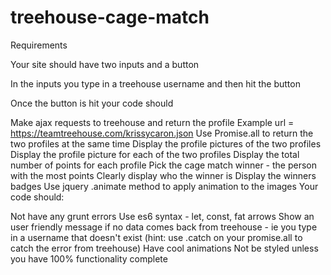 # treehouse-cage-match

Requirements

Your site should have two inputs and a button

In the inputs you type in a treehouse username and then hit the button

Once the button is hit your code should

Make ajax requests to treehouse and return the profile
Example url = https://teamtreehouse.com/krissycaron.json
Use Promise.all to return the two profiles at the same time
Display the profile pictures of the two profiles
Display the profile picture for each of the two profiles
Display the total number of points for each profile
Pick the cage match winner - the person with the most points
Clearly display who the winner is
Display the winners badges
Use jquery .animate method to apply animation to the images
Your code should:

Not have any grunt errors
Use es6 syntax - let, const, fat arrows
Show an user friendly message if no data comes back from treehouse - ie you type in a username that doesn't exist (hint: use .catch on your promise.all to catch the error from treehouse)
Have cool animations
Not be styled unless you have 100% functionality complete
